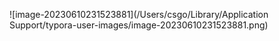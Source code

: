![image-20230610231523881](/Users/csgo/Library/Application Support/typora-user-images/image-20230610231523881.png)
